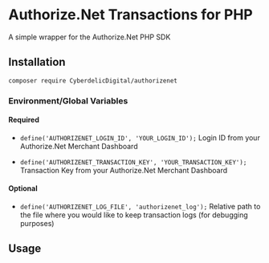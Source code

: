 # Authorize.Net Transactions for PHP
A simple wrapper for the Authorize.Net PHP SDK

## **Installation**
`composer require CyberdelicDigital/authorizenet`

### **Environment/Global Variables**
#### Required
* `define('AUTHORIZENET_LOGIN_ID', 'YOUR_LOGIN_ID');`
Login ID from your Authorize.Net Merchant Dashboard

* `define('AUTHORIZENET_TRANSACTION_KEY', 'YOUR_TRANSACTION_KEY');`
Transaction Key from your Authorize.Net Merchant Dashboard

#### Optional
* `define('AUTHORIZENET_LOG_FILE', 'authorizenet_log');`
Relative path to the file where you would like to keep transaction logs (for debugging purposes)

## **Usage**
